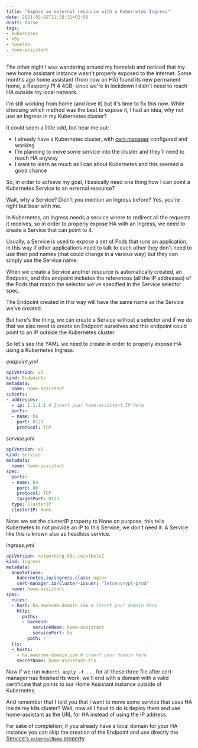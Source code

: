 ```yaml
---
title: "Expose an external resource with a Kubernetes Ingress"
date: 2021-05-02T21:50:31+02:00
draft: false
tags:
- kubernetes
- k8s
- homelab
- home-assistant 
---
```


The other night I was wandering around my homelab and noticed that my new home assistant instance wasn't properly exposed to the internet. Some months ago home assistant (from now on HA) found its new permanent home, a Rasperry PI 4 4GB; since we're in lockdown I didn't need to reach HA outside my local network.

I'm still working from home (and love it) but it's time to fix this now. While choosing which method was the best to expose it, I had an idea, why not use an Ingress in my Kubernetes cluster?

It could seem a little odd, but hear me out:

- I already have a Kubernetes cluster, with [cert-manager](https://cert-manager.io/docs/) configured and working
- I'm planning to move some service into the cluster and they'll need to reach HA anyway
- I want to learn as much as I can about Kubernetes and this seemed a good chance

So, in order to achieve my goal, I basically need one thing how I can point a Kubernetes Service to an external resource?

Wait, why a Service? Didn't you mention an Ingress before? Yes, you're right but bear with me.

In Kubernetes, an Ingress needs a service where to redirect all the requests it receives, so in order to properly expose HA with an Ingress, we need to create a Service that can point to it.

Usually, a Service is used to expose a set of Pods that runs an application, in this way if other applications need to talk to each other they don't need to use their pod names (that could change in a various way) but they can simply use the Service name.

When we create a Service another resource is automatically created, an Endpoint, and this endpoint includes the references (all the IP addresses) of the Pods that match the selector we've specified in the Service selector spec.

The Endpoint created in this way will have the same name as the Service we've created.

But here's the thing, we can create a Service without a selector and if we do that we also need to create an Endpoint ourselves and this endpoint could point to an IP outside the Kubernetes cluster.

So let's see the YAML we need to create in order to properly expose HA using a Kubernetes Ingress.

_endpoint.yml_

```yaml
apiVersion: v1
kind: Endpoints
metadata:
  name: home-assistant
subsets:
- addresses:
  - ip: 1.1.1.1 # Insert your home-assistant IP here
  ports:
  - name: ha
    port: 8123
    protocol: TCP
```

_service.yml_

```yaml
apiVersion: v1
kind: Service
metadata:
  name: home-assistant
spec:
  ports:
  - name: ha
    port: 80
    protocol: TCP
    targetPort: 8123
  type: ClusterIP
  clusterIP: None
```

Note: we set the clusterIP property to None on purpose, this tells Kubernetes to not provide an IP to this Service, we don't need it. A Service like this is known also as headless service.

_ingress.yml_

```yaml
apiVersion: networking.k8s.io/v1beta1
kind: Ingress
metadata:
  annotations:
    kubernetes.io/ingress.class: nginx
    cert-manager.io/cluster-issuer: "letsencrypt-prod"
  name: home-assistant
spec:
  rules:
  - host: ha.awesome-domain.com # insert your domain here
    http:
      paths:
      - backend:
          serviceName: home-assistant
          servicePort: ha
        path: /
  tls:
  - hosts:
    - ha.awesome-domain.com # insert your domain here
    secretName: home-assistant-tls
```

Now if we run `kubectl apply -f ...` for all these three file after cert-manager has finished its work, we'll end with a domain with a valid certificate that points to our Home Assistant instance outside of Kubernetes.

And remember that I told you that I want to move some service that uses HA inside my k8s cluster? Well, now all I have to do is deploy them and use home-assistant as the URL for HA instead of using the IP address.

For sake of completion, if you already have a local domain for your HA instance you can skip the creation of the Endpoint and use directly the [Service's `externalName` property](https://kubernetes.io/docs/concepts/services-networking/service/#externalname). 